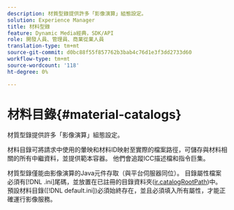 ```yaml
---
description: 材質型錄提供許多「影像演算」組態設定。
solution: Experience Manager
title: 材料型錄
feature: Dynamic Media經典，SDK/API
role: 開發人員、管理員、商業從業人員
translation-type: tm+mt
source-git-commit: d0bc88f55f857762b3bab4c76d1e3f3dd2733d60
workflow-type: tm+mt
source-wordcount: '118'
ht-degree: 0%

---
```



# 材料目錄{#material-catalogs}

材質型錄提供許多「影像演算」組態設定。

材料目錄可將請求中使用的暈映和材料ID映射至實際的檔案路徑，可儲存與材料相關的所有中繼資料，並提供範本容器。 他們會追蹤ICC描述檔和指令巨集。

材質型錄僅能由影像演算的Java元件存取（與平台伺服器同位）。 目錄屬性檔案必須有[!DNL .ini]尾碼，並放置在已註冊的目錄資料夾([ir.catalogRootPath](../../../../../../ir-api/server-admin/image-rendering-api-ref/c-ir-server-administration/c-ir-configuration-settings-reference/c-ir-catalog-folder.md#concept-1c1d308112054bb99e3895c3fb8ca5f7))中。 預設材料目錄([!DNL default.ini])必須始終存在，並且必須填入所有屬性，才能正確運行影像服務。
